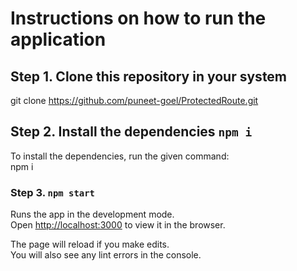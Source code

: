 # Instructions on how to run the application

## Step 1. Clone this repository in your system
git clone https://github.com/puneet-goel/ProtectedRoute.git

## Step 2. Install the dependencies `npm i`

To install the dependencies, run the given command:\
npm i 

### Step 3. `npm start`

Runs the app in the development mode.\
Open [http://localhost:3000](http://localhost:3000) to view it in the browser.

The page will reload if you make edits.\
You will also see any lint errors in the console.
